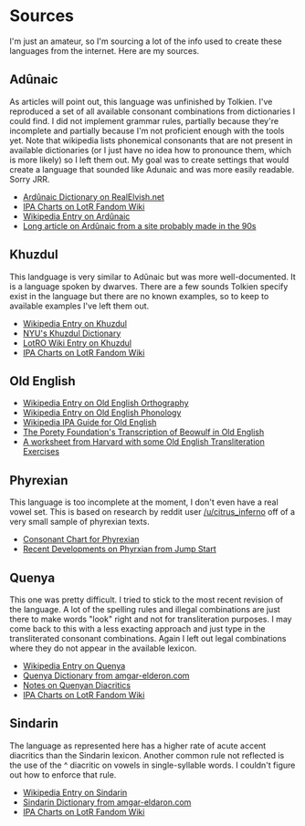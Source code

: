 # Sources
I'm just an amateur, so I'm sourcing a lot of the info used to create these languages from the internet. Here are my sources.

## Adûnaic

As articles will point out, this language was unfinished by Tolkien. I've reproduced a set of all available consonant combinations from dictionaries I could find. I did not implement grammar rules, partially because they're incomplete and partially because I'm not proficient enough with the tools yet. Note that wikipedia lists phonemical consonants that are not present in available dictionaries (or I just have no idea how to pronounce them, which is more likely) so I left them out. My goal was to create settings that would create a language that sounded like Adunaic and was more easily readable. Sorry JRR.

- [Ardûnaic Dictionary on RealElvish.net](https://realelvish.net/wordlists/adunaic/dictionary/)
- [IPA Charts on LotR Fandom Wiki](https://lotr.fandom.com/wiki/IPA_charts)
- [Wikipedia Entry on Ardûnaic](https://en.wikipedia.org/wiki/Ad%C3%BBnaic)
- [Long article on Ardûnaic from a site probably made in the 90s](https://folk.uib.no/hnohf/adunaic.htm)

## Khuzdul

This landguage is very similar to Adûnaic but was more well-documented. It is a language spoken by dwarves. There are a few sounds Tolkien specify exist in the language but there are no known examples, so to keep to available examples I've left them out.

- [Wikipedia Entry on Khuzdul](https://en.wikipedia.org/wiki/Khuzdul)
- [NYU's Khuzdul Dictionary](http://pages.stern.nyu.edu/~adamodar/ryan/Linguistics/Dictionaries/Dwarvish%20Dictionary.htm)
- [LotRO Wiki Entry on Khuzdul](https://lotro-wiki.com/index.php/Khuzdul)
- [IPA Charts on LotR Fandom Wiki](https://lotr.fandom.com/wiki/IPA_charts)

## Old English

- [Wikipedia Entry on Old English Orthography](https://en.wikipedia.org/wiki/Old_English#Orthography)
- [Wikipedia Entry on Old English Phonology](https://en.wikipedia.org/wiki/Old_English_phonology)
- [Wikipedia IPA Guide for Old English](https://en.wikipedia.org/wiki/Help:IPA/Old_English)
- [The Porety Foundation's Transcription of Beowulf in Old English](https://www.poetryfoundation.org/poems/43521/beowulf-old-english-version)
- [A worksheet from Harvard with some Old English Transliteration Exercises](https://sites.fas.harvard.edu/~eng101/workbook/old-eng/transcription/oe-babel-transcription.pdf)

## Phyrexian

This language is too incomplete at the moment, I don't even have a real vowel set. This is based on research by reddit user [/u/citrus_inferno](https://www.reddit.com/user/citrus_inferno) off of a very small sample of phyrexian texts.

- [Consonant Chart for Phyrexian](https://www.reddit.com/r/magicTCG/comments/dfpigy/a_partial_parsing_of_the_phyrexian_alphabet/)
- [Recent Developments on Phyrxian from Jump Start](https://www.reddit.com/r/magicTCG/comments/he2dxn/partial_translation_of_the_phyrexian_swamp_lore/)

## Quenya

This one was pretty difficult. I tried to stick to the most recent revision of the language. A lot of the spelling rules and illegal combinations are just there to make words "look" right and not for transliteration purposes. I may come back to this with a less exacting approach and just type in the transliterated consonant combinations. Again I left out legal combinations where they do not appear in the available lexicon.

- [Wikipedia Entry on Quenya](https://en.wikipedia.org/wiki/Quenya)
- [Quenya Dictionary from amgar-elderon.com](https://ambar-eldaron.com/telechargements/quenya-engl-A4.pdf)
- [Notes on Quenyan Diacritics](https://middleearthreflections.com/2019/12/05/dots-and-curls-on-the-diacritics-in-quenya-and-sindarin/)
- [IPA Charts on LotR Fandom Wiki](https://lotr.fandom.com/wiki/IPA_charts)

## Sindarin

The language as represented here has a higher rate of acute accent diacritics than the Sindarin lexicon. Another common rule not reflected is the use of the ^ diacritic on vowels in single-syllable words. I couldn't figure out how to enforce that rule.

- [Wikipedia Entry on Sindarin](https://en.wikipedia.org/wiki/Sindarin)
- [Sindarin Dictionary from amgar-eldaron.com](https://www.ambar-eldaron.com/english/downloads/sindarin-english.pdf)
- [IPA Charts on LotR Fandom Wiki](https://lotr.fandom.com/wiki/IPA_charts)